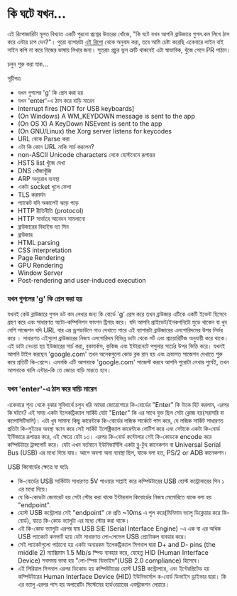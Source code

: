 # কি ঘটে যখন...

এই রিপোজারিটা মূলত বিখ্যাত একটি পুরনো প্রশ্নের উত্তরের খোঁজে, "কি ঘটে যখন আপনি ব্রাউজারে গুগল.কম লিখে ঠাস করে এন্টার চাপ দেন?"। পুরো ব্যাপারটা [এই রিপো](https://github.com/alex/what-happens-when) থেকে অনুবাদ করা, তবে আমি চেষ্টা করেছি একেবারে লাইন বাই লাইন কপি না করে নিজের ভাষায় লিখার জন্য। সুতরাং প্রচুর ভুল ত্রুটি থাকবেই এটা স্বাভাবিক, খুঁজে পেলে PR পাঠান।

চলুন শুরু করা যাক...

সূচীপত্র

- যখন গুগলের 'g' কি প্রেস করা হয়
- যখন 'enter'-এ ঠাস করে বাড়ি মারেন
- Interrupt fires [NOT for USB keyboards]
- (On Windows) A WM_KEYDOWN message is sent to the app
- (On OS X) A KeyDown NSEvent is sent to the app
- (On GNU/Linux) the Xorg server listens for keycodes
- URL থেকে Parse করা
- এটা কি কোন URL নাকি সার্চ করলেন?
- non-ASCII Unicode characters থেকে হোস্টনেমে রূপান্তর
- HSTS list খুঁজে দেখা
- DNS খোঁজাখুঁজি
- ARP অনুরোধ ব্যবস্থা
- একটা socket খুলে ফেলা
- TLS করমর্দন
- প্যাকেট যদি অকালেই ঝড়ে পড়ে
- HTTP রীতিনীতি (protocol)
- HTTP সার্ভারে আবেদন সামলানো
- ব্রাউজারের বিহাইন্ড দ্যা সিন
- ব্রাউজার
- HTML parsing
- CSS interpretation
- Page Rendering
- GPU Rendering
- Window Server
- Post-rendering and user-induced execution

### যখন গুগলের 'g' কি প্রেস করা হয়

যখনই কেউ ব্রাউজারে গুগল ডট কম লেখার জন্য কি বোর্ডে 'g' প্রেস করে তখন ব্রাউজার এটিকে একটি ইভেন্ট হিসেবে গ্রহণ করে এবং সাধারণত অটো-কম্পিলিশন ফাংশন ট্রিগার করে। যদি আপনি প্রাইভেট/ইনকগনিটো মুডে থাকেন বা খুব বেশি সাজেশন যদি URL বার এর ড্রপডাউনে নাও দেখাতে পারে এই ব্যাপারটা ব্রাউজারের এলগোরিদমের উপর নির্ভর করে । সাধারণত এইগুলো ব্রাউজারের নিজস্ব এলগোরিদম বিভিন্ন ডাটা থেকে সর্ট এবং প্রায়োরিটিজ অনুযায়ী করে থাকে। এই ডাটা নেওয়া হয় ইউজারের সার্চ করা, বুকমার্কস, কুকিজ এবং ইন্টারনেটে পপুলার সার্চের উপর ভিত্তি করে। যখনই আপনি টাইপ করছেন 'google.com' তখন অনেকগুলো কোড ব্লক রান হয় এবং ক্রমাগত সাজেশন দেখাতে শুরু করে প্রতিটি কি-প্রেসে। এমনকি এটি আপনাকে 'google.com' সাজেস্ট করবে আপনি পুরোটা লেখার পুর্বেই, তখন আপনাকে খালি এন্টার-কি তে জোরে বাড়ি মারতে হবে।

### যখন 'enter'-এ ঠাস করে বাড়ি মারেন

একেবারে শূন্য থেকে বুঝার সুবিধার্থে চলুন ধরি আমরা জোরেশোরে কি-বোর্ডের "Enter" কি টাকে হিট করলাম, এরপর কি ঘটবে? এই সময় একটা ইলেকট্রিক্যাল সার্কিট যেটা "Enter" কি এর সাথে যুক্ত ছিল সেটা ক্লোজ হয়(সরাসরি বা ক্যাপাসিটিভলি)। এটা খুব সামান্য কিছু কারেন্টকে কি-বোর্ডের লজিক সার্কেটে পাস করে, যে লজিক সার্কিট সাধারণত প্রতিটা কি-সুইচের অবস্থা স্ক্যান করে সেই সার্কিট ইলেক্ট্রিক্যাল কারেন্টকে নোটিশ করে এবং সেটাকে একটা কি-বোর্ড ইন্টিজারে রূপান্তর করে, এই ক্ষেত্রে যেটা ১৩। এরপর কি-বোর্ড কন্টোলার সেই কি-কোডকে encode করে কম্পিউটারে ট্রান্সপোর্ট করে। যেটা এখন বর্তমানে ইউনিভার্সিলি একটা ব্লু-টুথ কানেকশন বা Universal Serial Bus (USB) এর মধ্যে দিয়ে যায়। আগে অবশ্য অন্য ব্যবস্থা ছিল, যাকে বলা হত, PS/2 or ADB কানেকশন।

USB কিবোর্ডের ক্ষেত্রে যা ঘটেঃ

- কি-বোর্ডের USB সার্কিটটা সাধারণত 5V পাওয়ার সাপ্লাই করে কম্পিউটারের USB হোস্ট কন্ট্রোলারের পিন ১ এর মধ্যে দিয়ে।
- যে কি-কোডটা জেনারেট হয় সেটা স্টোর করা থাকে ইন্টারনাল কিবোর্ডের নিজস্ব মেমোরিতে যাকে বলা হয় "endpoint".
- হোস্ট USB কন্ট্রোলার সেই "endpoint" কে প্রতি ~10ms এ পুল করে(মিনিমাম ভ্যালু ডিক্লেয়ার করে কি-বোর্ড), যাতে কি-কোড ভ্যালুটা এর মধ্যে স্টোর করা থাকে।
- এই কি-কোড ভ্যালুটা এরপর যায় USB SIE (Serial Interface Engine) -এ এক বা এর অধিক USB প্যাকেটে কনভার্ট হয়ে যেটা সাধারণত লো-লেভেল USB প্রোটোকল ব্যবহার করে।
- সেই প্যাকেটগুলো পাঠানো হয় একটা অন্যরকম ইলেকট্রিক্যাল সিগনাল দ্বারা D+ and D- pins (the middle 2) ম্যাক্সিমাম 1.5 Mb/s স্পিড ব্যবহার করে, যেহেতু HID (Human Interface Device) সবসময় ভাবা হয় "লো-স্পিড ডিভাইস"(USB 2.0 compliance) হিসেবে।
- এই সিরিয়াল সিগনাল এরপর ডিকোড হয় কম্পিউটারের হোস্ট USB কন্ট্রোলারে, এবং ইন্টেরপ্রিটেড হয় কম্পিউটারের Human Interface Device (HID) ইউনিভার্সাল ক-বোর্ড ডিভাইস ড্রাইভার দ্বারা। কি এর ভ্যালু এরপর পাস হয় অপারেটিং সিস্টেমের হার্ডওয়্যারের এবস্ট্রাকশন লেয়ারে।
